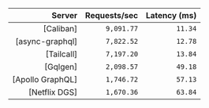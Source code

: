 <!-- PERFORMANCE_RESULTS_START -->

| Server | Requests/sec | Latency (ms) |
|--------:|--------------:|--------------:|
| [Caliban] | `9,091.77` | `11.34` |
| [async-graphql] | `7,822.52` | `12.78` |
| [Tailcall] | `7,197.20` | `13.84` |
| [Gqlgen] | `2,098.57` | `49.18` |
| [Apollo GraphQL] | `1,746.72` | `57.13` |
| [Netflix DGS] | `1,670.36` | `63.84` |

<!-- PERFORMANCE_RESULTS_END -->
